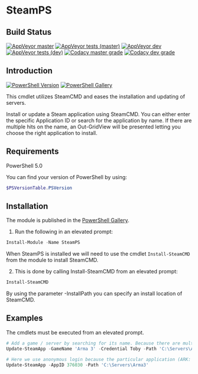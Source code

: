 ﻿# SteamPS

## Build Status

[![AppVeyor master](https://img.shields.io/appveyor/ci/hjorslev/SteamPS/master?label=MASTER&logo=appveyor&style=flat)](https://ci.appveyor.com/project/hjorslev/steamps)
[![AppVeyor tests (master)](https://img.shields.io/appveyor/tests/hjorslev/SteamPS/master?label=MASTER&logo=appveyor&style=flat)](https://ci.appveyor.com/project/hjorslev/steamps/build/tests)
[![AppVeyor dev](https://img.shields.io/appveyor/ci/hjorslev/SteamPS/DEV?label=DEV&logo=appveyor&style=flat)](https://ci.appveyor.com/project/hjorslev/steamps)
[![AppVeyor tests (dev)](https://img.shields.io/appveyor/tests/hjorslev/SteamPS/dev?label=DEV&logo=appveyor&style=flat)](https://ci.appveyor.com/project/hjorslev/steamps/build/tests)
[![Codacy master grade](https://img.shields.io/codacy/grade/bf0bb30dfc904b2f885c4f0ccdf1ea78/master?label=MASTER&style=flat)](https://app.codacy.com/manual/hjorslev/SteamPS/dashboard?bid=13716491)
[![Codacy dev  grade](https://img.shields.io/codacy/grade/bf0bb30dfc904b2f885c4f0ccdf1ea78/dev?label=DEV&style=flat)](https://app.codacy.com/manual/hjorslev/SteamPS/dashboard?bid=13716490)

## Introduction

[![PowerShell Version](https://img.shields.io/powershellgallery/v/SteamPS.svg?style=flat&logo=PowerShell)](https://www.powershellgallery.com/packages/SteamPS)
[![PowerShell Gallery](https://img.shields.io/powershellgallery/dt/SteamPS?style=flat)](https://www.powershellgallery.com/packages/SteamPS)

This cmdlet utilizes SteamCMD and eases the installation and updating of servers.

Install or update a Steam application using SteamCMD.
You can either enter the specific Application ID or search for the application
by name. If there are multiple hits on the name, an Out-GridView will be presented
letting you choose the right application to install.

## Requirements

PowerShell 5.0

You can find your version of PowerShell by using:

```powershell
$PSVersionTable.PSVersion
```

## Installation

The module is published in the [PowerShell Gallery](https://www.powershellgallery.com/packages/SteamPS).

1. Run the following in an elevated prompt:

```powershell
Install-Module -Name SteamPS
```

When SteamPS is installed we will need to use the cmdlet `Install-SteamCMD` from
the module to install SteamCMD.

2. This is done by calling Install-SteamCMD from an elevated prompt:

```powershell
Install-SteamCMD
```

By using the parameter -InstallPath you can specify an install location of SteamCMD.

## Examples

The cmdlets must be executed from an elevated prompt.

```powershell
# Add a game / server by searching for its name. Because there are multiple hits when searching for Arma 3, the user will be promoted to select the right application.
Update-SteamApp -GameName 'Arma 3' -Credential Toby -Path 'C:\Servers\Arma3'

# Here we use anonymous login because the particular application (ARK: Survival Evolved Dedicated Server) doesn't require login.
Update-SteamApp -AppID 376030 -Path 'C:\Servers\Arma3'
```
